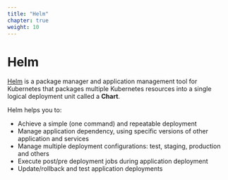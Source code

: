 ```yaml
---
title: "Helm"
chapter: true
weight: 10
---
```


# Helm

[Helm](https://helm.sh/) is a package manager and application management tool
for Kubernetes that packages multiple Kubernetes resources into a single logical
deployment unit called a **Chart**.

Helm helps you to:

- Achieve a simple (one command) and repeatable deployment
- Manage application dependency, using specific versions of other application and services
- Manage multiple deployment configurations: test, staging, production and others
- Execute post/pre deployment jobs during application deployment
- Update/rollback and test application deployments